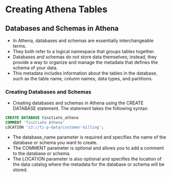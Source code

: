 # Creating Athena Tables

## Databases and Schemas in Athena
* In Athena, databases and schemas are essentially interchangeable terms.
* They both refer to a logical namespace that groups tables together.
* Databases and schemas do not store data themselves; instead, they provide a way to organize and manage the metadata that defines the schema of your data.
* This metadata includes information about the tables in the database, such as the table name, column names, data types, and partitions.

### Creating Databases and Schemas
* Creating databases and schemas in Athena using the CREATE DATABASE statement. The statement takes the following syntax:
```sql
CREATE DATABASE tinitiate_athena
COMMENT 'Tinitiate Athena'
LOCATION 's3://ti-p-data/customer-billing';
```
* The database_name parameter is required and specifies the name of the database or schema you want to create.
* The COMMENT parameter is optional and allows you to add a comment to the database or schema.
* The LOCATION parameter is also optional and specifies the location of the data catalog where the metadata for the database or schema will be stored.
